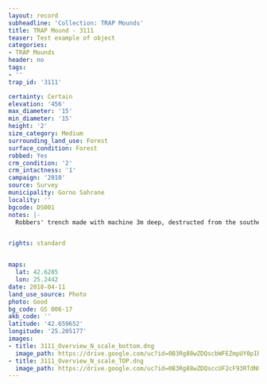 ```yaml
---
layout: record
subheadline: 'Collection: TRAP Mounds'
title: TRAP Mound - 3111
teaser: Test example of object
categories:
- TRAP Mounds
header: no
tags:
- ''
trap_id: '3111'

certainty: Certain
elevation: '456'
max_diameter: '15'
min_diameter: '15'
height: '2'
size_category: Medium
surrounding_land_use: Forest
surface_condition: Forest
robbed: Yes
crm_condition: '2'
crm_intactness: '1'
campaign: '2010'
source: Survey
municipality: Gorno Sahrane
locality: ''
bgcode: DS001
notes: |-
  Robbers' trench made with machine 3m deep, destructed from the southern part.


rights: standard


maps:
  lat: 42.6285
  lon: 25.2442
date: 2018-04-11
land_use_source: Photo
photo: Good
bg_code: GS 006-17
akb_code: ''
latitude: '42.659652'
longitude: '25.205177'
images:
- title: 3111_Overview_N_scale_bottom.dng
  image_path: https://drive.google.com/uc?id=0B3Rg88wZDQscbWFEZmpUY0pIR2c
- title: 3111_Overview_N_scale_TOP.dng
  image_path: https://drive.google.com/uc?id=0B3Rg88wZDQsccUF2cF93RTdNUnc
---
```

